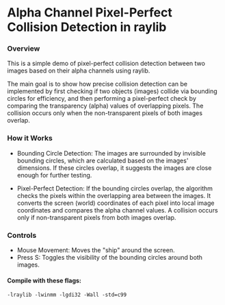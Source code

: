 # Alpha Channel Pixel-Perfect Collision Detection in raylib

### Overview

This is a simple demo of pixel-perfect collision detection between two images based on their alpha channels using raylib.

The main goal is to show how precise collision detection can be implemented by first checking if two objects (images) collide via bounding circles for efficiency, and then performing a pixel-perfect check by comparing the transparency (alpha) values of overlapping pixels. The collision occurs only when the non-transparent pixels of both images overlap.


### How it Works

- Bounding Circle Detection: The images are surrounded by invisible bounding circles, which are calculated based on the images' dimensions. If these circles overlap, it suggests the images are close enough for further testing.

- Pixel-Perfect Detection: If the bounding circles overlap, the algorithm checks the pixels within the overlapping area between the images. It converts the screen (world) coordinates of each pixel into local image coordinates and compares the alpha channel values. A collision occurs only if non-transparent pixels from both images overlap.

### Controls

- Mouse Movement: Moves the "ship" around the screen.
- Press S: Toggles the visibility of the bounding circles around both images.

#### Compile with these flags:
`-lraylib -lwinmm -lgdi32 -Wall -std=c99`